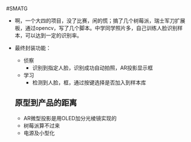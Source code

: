 #SMATG

* 啊，一个大四的项目，没了比赛，闲的慌；搞了几个树莓派，瑞士军刀扩展板，通过opencv，写了几个脚本。中学同学照片多，自己训练人脸识别样本，可以达到一定的识别率。
* 最终封装功能：
  - 侦察
    + 识别到指定人脸，识别成功自动拍照，AR投影显示框
  - 学习
    + 检测到人脸，框，通过按键选择是否加入到样本库
    
  ##  原型到产品的距离
  * AR微型投影是用OLED加分光棱镜实现的
  * 树莓派算不过来
  * 电源及小型化
    
